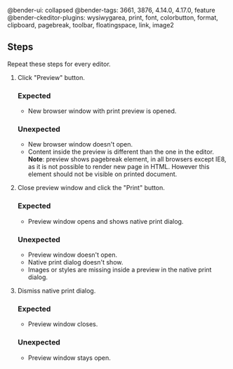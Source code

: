 @bender-ui: collapsed
@bender-tags: 3661, 3876, 4.14.0, 4.17.0, feature
@bender-ckeditor-plugins: wysiwygarea, print, font, colorbutton, format, clipboard, pagebreak, toolbar, floatingspace, link, image2

## Steps

Repeat these steps for every editor.

1. Click "Preview" button.

	### Expected

	* New browser window with print preview is opened.

	### Unexpected

	* New browser window doesn't open.
	* Content inside the preview is different than the one in the editor. **Note**: preview shows pagebreak element, in all browsers except IE8, as it is not possible to render new page in HTML. However this element should not be visible on printed document.
2. Close preview window and click the "Print" button.

	### Expected

	* Preview window opens and shows native print dialog.

	### Unexpected

	* Preview window doesn't open.
	* Native print dialog doesn't show.
	* Images or styles are missing inside a preview in the native print dialog.
3. Dismiss native print dialog.

	### Expected

	* Preview window closes.

	### Unexpected

	* Preview window stays open.
